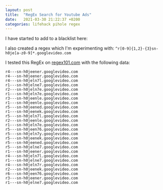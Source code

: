 ```yaml
---
layout: post
title:  "RegEx Search for Youtube Ads"
date:   2021-03-30 21:22:37 +0200
categories: lifehack pihole regex
---
```


I have started to add to a blacklist here:

<script src="https://gist.github.com/sysarcher/aea195d78f6ed5e3ca815a999f8707a7.js"></script>

I also created a regex which I'm experimenting with: `^r[0-9]{1,2}-{3}sn-h0je[a-z0-9]*.googlevideo.com`

I tested this RegEx on [regex101.com](https://regex101.com) with the following data:

```
r4---sn-h0jeener.googlevideo.com
r4---sn-h0jeener.googlevideo.com
r4---sn-h0jeln7l.googlevideo.com
r1---sn-h0jelne7.googlevideo.com
r2---sn-h0jeln7e.googlevideo.com
r1---sn-h0jeln7e.googlevideo.com
r3---sn-h0jeenle.googlevideo.com
r1---sn-h0jeenle.googlevideo.com
r5---sn-h0jeened.googlevideo.com
r1---sn-h0jeenek.googlevideo.com
r5---sn-h0jeln7l.googlevideo.com
r2---sn-h0jeenle.googlevideo.com
r1---sn-h0jeln7e.googlevideo.com
r5---sn-h0jeen76.googlevideo.com
r5---sn-h0jeln7y.googlevideo.com
r5---sn-h0jeenek.googlevideo.com
r5---sn-h0jeened.googlevideo.com
r5---sn-h0jelne7.googlevideo.com
r1---sn-h0jeener.googlevideo.com
r4---sn-h0jeln7l.googlevideo.com
r1---sn-h0jelne7.googlevideo.com
r4---sn-h0jeln7r.googlevideo.com
r2---sn-h0jeenek.googlevideo.com
r6---sn-h0jeen76.googlevideo.com
r3---sn-h0jeener.googlevideo.com
r1---sn-h0jelne7.googlevideo.com
```
